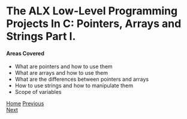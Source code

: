 # The ALX Low-Level Programming Projects In C: Pointers, Arrays and Strings Part I.

#### Areas Covered
* What are pointers and how to use them
* What are arrays and how to use them
* What are the differences between pointers and arrays
* How to use strings and how to manipulate them
* Scope of variables



[Home](..)
[Previous](../0x04-more_functions_nested_loops/)                                   
[Next](../0x06-pointers_arrays_strings/)